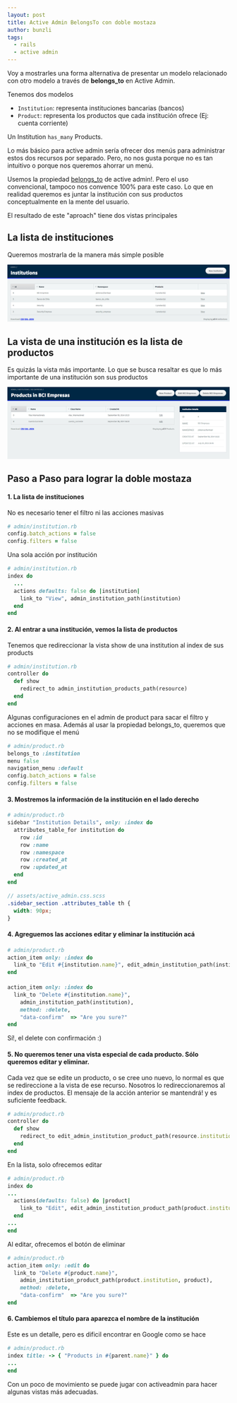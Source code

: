 ```yaml
---
layout: post
title: Active Admin BelongsTo con doble mostaza
author: bunzli
tags:
  - rails
  - active admin
---
```


Voy a mostrarles una forma alternativa de presentar un modelo relacionado con otro modelo a través de **belongs_to** en Active Admin.

Tenemos dos modelos

- `Institution`: representa instituciones bancarias (bancos)
- `Product`: representa los productos que cada institución ofrece (Ej: cuenta corriente)

Un Institution `has_many` Products.

Lo más básico para active admin sería ofrecer dos menús para administrar estos dos recursos por separado. Pero, no nos gusta porque no es tan intuitivo o porque nos queremos ahorrar un menú.

Usemos la propiedad [belongs_to](https://github.com/activeadmin/activeadmin/blob/master/docs/2-resource-customization.md#belongs-to) de active admin!. Pero el uso convencional, tampoco nos convence 100% para este caso. Lo que en realidad queremos es juntar la institución con sus productos conceptualmente en la mente del usuario.

El resultado de este "aproach" tiene dos vistas principales

## La lista de instituciones

Queremos mostrarla de la manera más simple posible

![institution-list](/images/active-admin-belongs-to/institution-list.png)

## La vista de una institución es la lista de productos

Es quizás la vista más importante. Lo que se busca resaltar es que lo más importante de una institución son sus productos

![institution-list](/images/active-admin-belongs-to/product-list.png)

## Paso a Paso para lograr la doble mostaza

#### 1. La lista de instituciones

No es necesario tener el filtro ni las acciones masivas

```ruby
# admin/institution.rb
config.batch_actions = false
config.filters = false
```

Una sola acción por institución

```ruby
# admin/institution.rb
index do
  ...
  actions defaults: false do |institution|
    link_to "View", admin_institution_path(institution)
  end
end
```

#### 2. Al entrar a una institución, vemos la lista de productos

Tenemos que redireccionar la vista show de una institution al index de sus products

```ruby
# admin/institution.rb
controller do
  def show
    redirect_to admin_institution_products_path(resource)
  end
end
```

Algunas configuraciones en el admin de product para sacar el filtro y acciones en masa. Además al usar la propiedad belongs_to, queremos que no se modifique el menú

```ruby
# admin/product.rb
belongs_to :institution
menu false
navigation_menu :default
config.batch_actions = false
config.filters = false
```

#### 3. Mostremos la información de la institución en el lado derecho

```ruby
# admin/product.rb
sidebar "Institution Details", only: :index do
  attributes_table_for institution do
    row :id
    row :name
    row :namespace
    row :created_at
    row :updated_at
  end
end
```

```scss
// assets/active_admin.css.scss
.sidebar_section .attributes_table th {
  width: 90px;
}
```

#### 4. Agreguemos las acciones editar y eliminar la institución acá

```ruby
# admin/product.rb
action_item only: :index do
  link_to "Edit #{institution.name}", edit_admin_institution_path(institution)
end

action_item only: :index do
  link_to "Delete #{institution.name}",
    admin_institution_path(institution),
    method: :delete,
    "data-confirm"  => "Are you sure?"
end
```

Sí!, el delete con confirmación :)

#### 5. No queremos tener una vista especial de cada producto. Sólo queremos editar y eliminar.

Cada vez que se edite un producto, o se cree uno nuevo, lo normal es que se redireccione a la vista de ese recurso. Nosotros lo redireccionaremos al index de productos. El mensaje de la acción anterior se mantendrá! y es suficiente feedback.

```ruby
# admin/product.rb
controller do
  def show
    redirect_to edit_admin_institution_product_path(resource.institution, resource)
  end
end
```

En la lista, solo ofrecemos editar

```ruby
# admin/product.rb
index do
...
  actions(defaults: false) do |product|
    link_to "Edit", edit_admin_institution_product_path(product.institution, product)
  end
...
end
```

Al editar, ofrecemos el botón de eliminar

```ruby
# admin/product.rb
action_item only: :edit do
  link_to "Delete #{product.name}",
    admin_institution_product_path(product.institution, product),
    method: :delete,
    "data-confirm"  => "Are you sure?"
end
```

#### 6. Cambiemos el título para aparezca el nombre de la institución

Este es un detalle, pero es dificil encontrar en Google como se hace

```ruby
# admin/product.rb
index title: -> { "Products in #{parent.name}" } do
...
end
```

Con un poco de movimiento se puede jugar con activeadmin para hacer algunas vistas más adecuadas.
